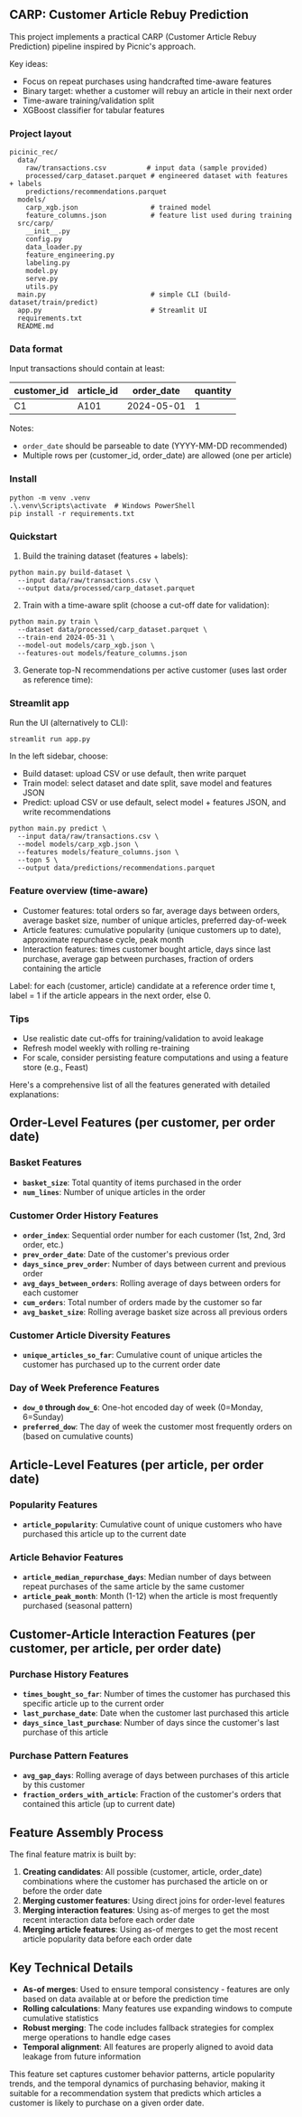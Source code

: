 ## CARP: Customer Article Rebuy Prediction

This project implements a practical CARP (Customer Article Rebuy Prediction) pipeline inspired by Picnic's approach.

Key ideas:
- Focus on repeat purchases using handcrafted time-aware features
- Binary target: whether a customer will rebuy an article in their next order
- Time-aware training/validation split
- XGBoost classifier for tabular features

### Project layout

```
picinic_rec/
  data/
    raw/transactions.csv          # input data (sample provided)
    processed/carp_dataset.parquet # engineered dataset with features + labels
    predictions/recommendations.parquet
  models/
    carp_xgb.json                  # trained model
    feature_columns.json           # feature list used during training
  src/carp/
    __init__.py
    config.py
    data_loader.py
    feature_engineering.py
    labeling.py
    model.py
    serve.py
    utils.py
  main.py                          # simple CLI (build-dataset/train/predict)
  app.py                           # Streamlit UI
  requirements.txt
  README.md
```

### Data format

Input transactions should contain at least:

| customer_id | article_id | order_date | quantity |
|-------------|------------|------------|----------|
| C1          | A101       | 2024-05-01 | 1        |

Notes:
- `order_date` should be parseable to date (YYYY-MM-DD recommended)
- Multiple rows per (customer_id, order_date) are allowed (one per article)

### Install

```
python -m venv .venv
.\.venv\Scripts\activate  # Windows PowerShell
pip install -r requirements.txt
```

### Quickstart

1) Build the training dataset (features + labels):

```
python main.py build-dataset \
  --input data/raw/transactions.csv \
  --output data/processed/carp_dataset.parquet
```

2) Train with a time-aware split (choose a cut-off date for validation):

```
python main.py train \
  --dataset data/processed/carp_dataset.parquet \
  --train-end 2024-05-31 \
  --model-out models/carp_xgb.json \
  --features-out models/feature_columns.json
```

3) Generate top-N recommendations per active customer (uses last order as reference time):

### Streamlit app

Run the UI (alternatively to CLI):

```
streamlit run app.py
```

In the left sidebar, choose:
- Build dataset: upload CSV or use default, then write parquet
- Train model: select dataset and date split, save model and features JSON
- Predict: upload CSV or use default, select model + features JSON, and write recommendations

```
python main.py predict \
  --input data/raw/transactions.csv \
  --model models/carp_xgb.json \
  --features models/feature_columns.json \
  --topn 5 \
  --output data/predictions/recommendations.parquet
```

### Feature overview (time-aware)

- Customer features: total orders so far, average days between orders, average basket size, number of unique articles, preferred day-of-week
- Article features: cumulative popularity (unique customers up to date), approximate repurchase cycle, peak month
- Interaction features: times customer bought article, days since last purchase, average gap between purchases, fraction of orders containing the article

Label: for each (customer, article) candidate at a reference order time t, label = 1 if the article appears in the next order, else 0.

### Tips

- Use realistic date cut-offs for training/validation to avoid leakage
- Refresh model weekly with rolling re-training
- For scale, consider persisting feature computations and using a feature store (e.g., Feast)


Here's a comprehensive list of all the features generated with detailed explanations:

## **Order-Level Features** (per customer, per order date)

### **Basket Features**
- **`basket_size`**: Total quantity of items purchased in the order
- **`num_lines`**: Number of unique articles in the order

### **Customer Order History Features**
- **`order_index`**: Sequential order number for each customer (1st, 2nd, 3rd order, etc.)
- **`prev_order_date`**: Date of the customer's previous order
- **`days_since_prev_order`**: Number of days between current and previous order
- **`avg_days_between_orders`**: Rolling average of days between orders for each customer
- **`cum_orders`**: Total number of orders made by the customer so far
- **`avg_basket_size`**: Rolling average basket size across all previous orders

### **Customer Article Diversity Features**
- **`unique_articles_so_far`**: Cumulative count of unique articles the customer has purchased up to the current order date

### **Day of Week Preference Features**
- **`dow_0` through `dow_6`**: One-hot encoded day of week (0=Monday, 6=Sunday)
- **`preferred_dow`**: The day of week the customer most frequently orders on (based on cumulative counts)

## **Article-Level Features** (per article, per order date)

### **Popularity Features**
- **`article_popularity`**: Cumulative count of unique customers who have purchased this article up to the current date

### **Article Behavior Features**
- **`article_median_repurchase_days`**: Median number of days between repeat purchases of the same article by the same customer
- **`article_peak_month`**: Month (1-12) when the article is most frequently purchased (seasonal pattern)

## **Customer-Article Interaction Features** (per customer, per article, per order date)

### **Purchase History Features**
- **`times_bought_so_far`**: Number of times the customer has purchased this specific article up to the current order
- **`last_purchase_date`**: Date when the customer last purchased this article
- **`days_since_last_purchase`**: Number of days since the customer's last purchase of this article

### **Purchase Pattern Features**
- **`avg_gap_days`**: Rolling average of days between purchases of this article by this customer
- **`fraction_orders_with_article`**: Fraction of the customer's orders that contained this article (up to current date)

## **Feature Assembly Process**

The final feature matrix is built by:

1. **Creating candidates**: All possible (customer, article, order_date) combinations where the customer has purchased the article on or before the order date
2. **Merging customer features**: Using direct joins for order-level features
3. **Merging interaction features**: Using as-of merges to get the most recent interaction data before each order date
4. **Merging article features**: Using as-of merges to get the most recent article popularity data before each order date

## **Key Technical Details**

- **As-of merges**: Used to ensure temporal consistency - features are only based on data available at or before the prediction time
- **Rolling calculations**: Many features use expanding windows to compute cumulative statistics
- **Robust merging**: The code includes fallback strategies for complex merge operations to handle edge cases
- **Temporal alignment**: All features are properly aligned to avoid data leakage from future information

This feature set captures customer behavior patterns, article popularity trends, and the temporal dynamics of purchasing behavior, making it suitable for a recommendation system that predicts which articles a customer is likely to purchase on a given order date.
